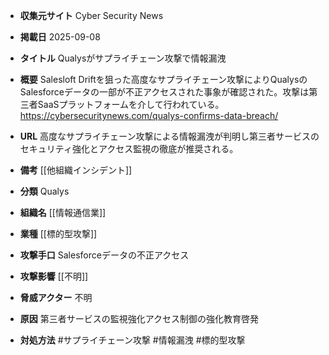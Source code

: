 - **収集元サイト**
Cyber Security News

- **掲載日**
2025-09-08

- **タイトル**
Qualysがサプライチェーン攻撃で情報漏洩

- **概要**
Salesloft Driftを狙った高度なサプライチェーン攻撃によりQualysのSalesforceデータの一部が不正アクセスされた事象が確認された。攻撃は第三者SaaSプラットフォームを介して行われている。https://cybersecuritynews.com/qualys-confirms-data-breach/

- **URL**
高度なサプライチェーン攻撃による情報漏洩が判明し第三者サービスのセキュリティ強化とアクセス監視の徹底が推奨される。

- **備考**
[[他組織インシデント]]

- **分類**
Qualys

- **組織名**
[[情報通信業]]

- **業種**
[[標的型攻撃]]

- **攻撃手口**
Salesforceデータの不正アクセス

- **攻撃影響**
[[不明]]

- **脅威アクター**
不明

- **原因**
第三者サービスの監視強化アクセス制御の強化教育啓発

- **対処方法**
#サプライチェーン攻撃 #情報漏洩 #標的型攻撃
